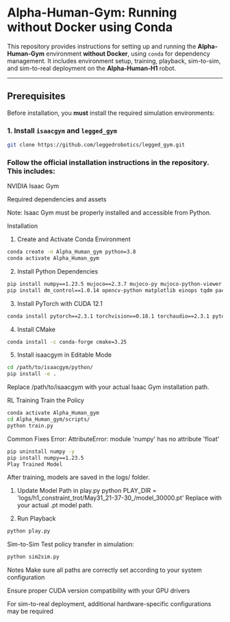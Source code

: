 # Alpha-Human-Gym: Running without Docker using Conda

This repository provides instructions for setting up and running the **Alpha-Human-Gym** environment **without Docker**, using `conda` for dependency management. It includes environment setup, training, playback, sim-to-sim, and sim-to-real deployment on the **Alpha-Human-H1** robot.

---

## Prerequisites

Before installation, you **must** install the required simulation environments:

### 1. Install `isaacgym` and `legged_gym`

```bash
git clone https://github.com/leggedrobotics/legged_gym.git
```
### Follow the official installation instructions in the repository. This includes:

NVIDIA Isaac Gym

Required dependencies and assets

Note: Isaac Gym must be properly installed and accessible from Python.

Installation
1. Create and Activate Conda Environment
```bash
conda create -n Alpha_Human_gym python=3.8
conda activate Alpha_Human_gym
```
2. Install Python Dependencies
```bash
pip install numpy==1.23.5 mujoco==2.3.7 mujoco-py mujoco-python-viewer
pip install dm_control==1.0.14 opencv-python matplotlib einops tqdm packaging h5py ipython getkey wandb chardet h5py_cache tensorboard pyquaternion pyyaml rospkg pexpect
```
3. Install PyTorch with CUDA 12.1
```bash
conda install pytorch==2.3.1 torchvision==0.18.1 torchaudio==2.3.1 pytorch-cuda=12.1 -c pytorch -c nvidia
```
4. Install CMake
```bash
conda install -c conda-forge cmake=3.25
```
5. Install isaacgym in Editable Mode
```bash
cd /path/to/isaacgym/python/
pip install -e .
```
Replace /path/to/isaacgym with your actual Isaac Gym installation path.

RL Training
Train the Policy
```bash
conda activate Alpha_Human_gym
cd Alpha_Human_gym/scripts/
python train.py
```
Common Fixes
Error: AttributeError: module 'numpy' has no attribute 'float'
```bash
pip uninstall numpy -y
pip install numpy==1.23.5
Play Trained Model
```
After training, models are saved in the logs/ folder.

1. Update Model Path in play.py
python
PLAY_DIR = 'logs/h1_constraint_trot/May31_21-37-30_/model_30000.pt'
Replace with your actual .pt model path.

2. Run Playback
```bash
python play.py
```
Sim-to-Sim
Test policy transfer in simulation:

```bash
python sim2sim.py
```
Notes
  Make sure all paths are correctly set according to your system configuration

  Ensure proper CUDA version compatibility with your GPU drivers

  For sim-to-real deployment, additional hardware-specific configurations may be required
